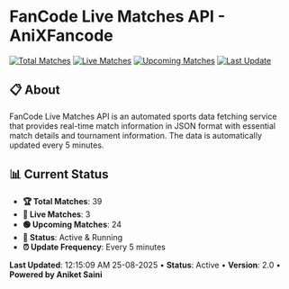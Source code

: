 # FanCode Live Matches API - AniXFancode

[![Total Matches](https://img.shields.io/badge/Total%20Matches-39-blue)](https://github.com/AniketSainiOp/AniXFancode)
[![Live Matches](https://img.shields.io/badge/Live%20Matches-3-red)](https://github.com/AniketSainiOp/AniXFancode)
[![Upcoming Matches](https://img.shields.io/badge/Upcoming%20Matches-24-green)](https://github.com/AniketSainiOp/AniXFancode)
[![Last Update](https://img.shields.io/badge/Last%20Update-12%3A15%3A09%20AM%2025-08-2025-orange)](https://github.com/AniketSainiOp/AniXFancode)

## 📋 About

FanCode Live Matches API is an automated sports data fetching service that provides real-time match information in JSON format with essential match details and tournament information. The data is automatically updated every 5 minutes.

## 📊 Current Status

- **🏆 Total Matches**: 39
- **🔴 Live Matches**: 3
- **🟢 Upcoming Matches**: 24
- **📡 Status**: Active & Running
- **⏰ Update Frequency**: Every 5 minutes

**Last Updated**: 12:15:09 AM 25-08-2025 • **Status**: Active • **Version**: 2.0 • **Powered by Aniket Saini**
